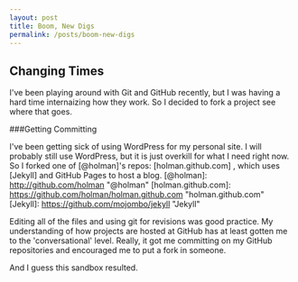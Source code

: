 ```yaml
---
layout: post
title: Boom, New Digs
permalink: /posts/boom-new-digs
---
```


## Changing Times

I've been playing around with Git and GitHub recently, but I was having a hard time internaizing how they work. So I decided to fork a project see where that goes.

###Getting Committing

I've been getting sick of using WordPress for my personal site. I will probably still use WordPress, but it is just overkill for what I need right now. So I forked one of [@holman]'s repos: [holman.github.com] , which uses [Jekyll] and GitHub Pages to host a blog.
[@holman]: http://github.com/holman		"@holman"
[holman.github.com]: https://github.com/holman/holman.github.com "holman.github.com"
[Jekyll]: https://github.com/mojombo/jekyll "Jekyll"

Editing all of the files and using git for revisions was good practice. My understanding of how projects are hosted at GitHub has at least gotten me to the 'conversational' level. Really, it got me committing on my GitHub repositories and encouraged me to put a fork in someone. 

And I guess this sandbox resulted.